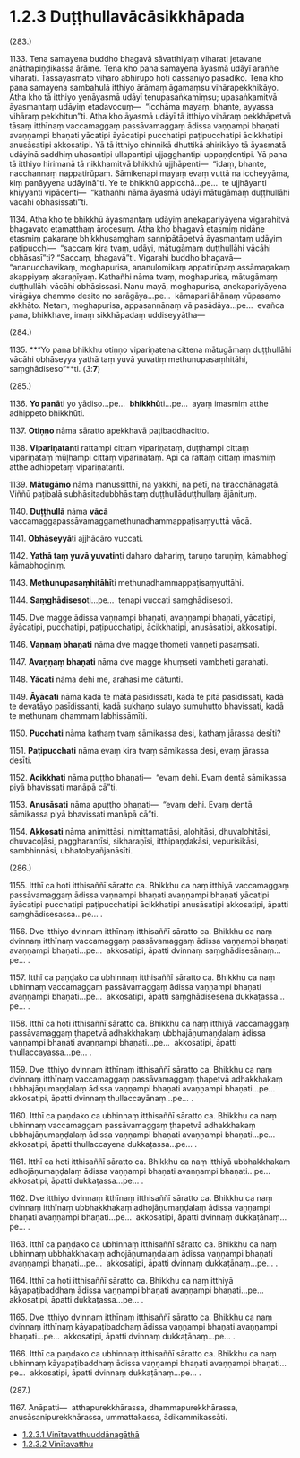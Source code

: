 

# 1.2.3 Duṭṭhullavācāsikkhāpada




(283.)

1133\. Tena samayena buddho bhagavā sāvatthiyaṃ viharati jetavane anāthapiṇḍikassa ārāme. Tena kho pana samayena āyasmā udāyī araññe viharati. Tassāyasmato vihāro abhirūpo hoti dassanīyo pāsādiko. Tena kho pana samayena sambahulā itthiyo ārāmaṃ āgamaṃsu vihārapekkhikāyo. Atha kho tā itthiyo yenāyasmā udāyī tenupasaṅkamiṃsu; upasaṅkamitvā āyasmantaṃ udāyiṃ etadavocuṃ—  “icchāma mayaṃ, bhante, ayyassa vihāraṃ pekkhitun”ti. Atha kho āyasmā udāyī tā itthiyo vihāraṃ pekkhāpetvā tāsaṃ itthīnaṃ vaccamaggaṃ passāvamaggaṃ ādissa vaṇṇampi bhaṇati avaṇṇampi bhaṇati yācatipi āyācatipi pucchatipi paṭipucchatipi ācikkhatipi anusāsatipi akkosatipi. Yā tā itthiyo chinnikā dhuttikā ahirikāyo tā āyasmatā udāyinā saddhiṃ uhasantipi ullapantipi ujjagghantipi uppaṇḍentipi. Yā pana tā itthiyo hirimanā tā nikkhamitvā bhikkhū ujjhāpenti—  “idaṃ, bhante, nacchannaṃ nappatirūpaṃ. Sāmikenapi mayaṃ evaṃ vuttā na iccheyyāma, kiṃ panāyyena udāyinā”ti. Ye te bhikkhū appicchā…pe…  te ujjhāyanti khiyyanti vipācenti—  “kathañhi nāma āyasmā udāyī mātugāmaṃ duṭṭhullāhi vācāhi obhāsissatī”ti.




1134\. Atha kho te bhikkhū āyasmantaṃ udāyiṃ anekapariyāyena vigarahitvā bhagavato etamatthaṃ ārocesuṃ. Atha kho bhagavā etasmiṃ nidāne etasmiṃ pakaraṇe bhikkhusaṃghaṃ sannipātāpetvā āyasmantaṃ udāyiṃ paṭipucchi—  “saccaṃ kira tvaṃ, udāyi, mātugāmaṃ duṭṭhullāhi vācāhi obhāsasī”ti? “Saccaṃ, bhagavā”ti. Vigarahi buddho bhagavā—  “ananucchavikaṃ, moghapurisa, ananulomikaṃ appatirūpaṃ assāmaṇakaṃ akappiyaṃ akaraṇīyaṃ. Kathañhi nāma tvaṃ, moghapurisa, mātugāmaṃ duṭṭhullāhi vācāhi obhāsissasi. Nanu mayā, moghapurisa, anekapariyāyena virāgāya dhammo desito no sarāgāya…pe…  kāmapariḷāhānaṃ vūpasamo akkhāto. Netaṃ, moghapurisa, appasannānaṃ vā pasādāya…pe…  evañca pana, bhikkhave, imaṃ sikkhāpadaṃ uddiseyyātha—




(284.)

1135\. **“Yo pana bhikkhu otiṇṇo vipariṇatena cittena mātugāmaṃ duṭṭhullāhi vācāhi obhāseyya yathā taṃ yuvā yuvatiṃ methunupasaṃhitāhi, saṃghādiseso”**ti. (*3*:**7**)




(285.)

1136\. **Yo panā**ti yo yādiso…pe…  **bhikkhū**ti…pe…  ayaṃ imasmiṃ atthe adhippeto bhikkhūti.




1137\. **Otiṇṇo** nāma sāratto apekkhavā paṭibaddhacitto.




1138\. **Vipariṇatan**ti rattampi cittaṃ vipariṇataṃ, duṭṭhampi cittaṃ vipariṇataṃ mūḷhampi cittaṃ vipariṇataṃ. Api ca rattaṃ cittaṃ imasmiṃ atthe adhippetaṃ vipariṇatanti.




1139\. **Mātugāmo** nāma manussitthī, na yakkhī, na petī, na tiracchānagatā. Viññū paṭibalā subhāsitadubbhāsitaṃ duṭṭhullāduṭṭhullaṃ ājānituṃ.




1140\. **Duṭṭhullā** nāma **vācā** vaccamaggapassāvamaggamethunadhammappaṭisaṃyuttā vācā.




1141\. **Obhāseyyā**ti ajjhācāro vuccati.




1142\. **Yathā taṃ yuvā yuvatin**ti daharo dahariṃ, taruṇo taruṇiṃ, kāmabhogī kāmabhoginiṃ.




1143\. **Methunupasaṃhitāhī**ti methunadhammappaṭisaṃyuttāhi.




1144\. **Saṃghādiseso**ti…pe…  tenapi vuccati saṃghādisesoti.




1145\. Dve magge ādissa vaṇṇampi bhaṇati, avaṇṇampi bhaṇati, yācatipi, āyācatipi, pucchatipi, paṭipucchatipi, ācikkhatipi, anusāsatipi, akkosatipi.




1146\. **Vaṇṇaṃ bhaṇati** nāma dve magge thometi vaṇṇeti pasaṃsati.




1147\. **Avaṇṇaṃ bhaṇati** nāma dve magge khuṃseti vambheti garahati.




1148\. **Yācati** nāma dehi me, arahasi me dātunti.




1149\. **Āyācati** nāma kadā te mātā pasīdissati, kadā te pitā pasīdissati, kadā te devatāyo pasīdissanti, kadā sukhaṇo sulayo sumuhutto bhavissati, kadā te methunaṃ dhammaṃ labhissāmīti.




1150\. **Pucchati** nāma kathaṃ tvaṃ sāmikassa desi, kathaṃ jārassa desīti?




1151\. **Paṭipucchati** nāma evaṃ kira tvaṃ sāmikassa desi, evaṃ jārassa desīti.




1152\. **Ācikkhati** nāma puṭṭho bhaṇati—  “evaṃ dehi. Evaṃ dentā sāmikassa piyā bhavissati manāpā cā”ti.




1153\. **Anusāsati** nāma apuṭṭho bhaṇati—  “evaṃ dehi. Evaṃ dentā sāmikassa piyā bhavissati manāpā cā”ti.




1154\. **Akkosati** nāma animittāsi, nimittamattāsi, alohitāsi, dhuvalohitāsi, dhuvacoḷāsi, paggharantīsi, sikharaṇīsi, itthipaṇḍakāsi, vepurisikāsi, sambhinnāsi, ubhatobyañjanāsīti.




(286.)

1155\. Itthī ca hoti itthisaññī sāratto ca. Bhikkhu ca naṃ itthiyā vaccamaggaṃ passāvamaggaṃ ādissa vaṇṇampi bhaṇati avaṇṇampi bhaṇati yācatipi āyācatipi pucchatipi paṭipucchatipi ācikkhatipi anusāsatipi akkosatipi, āpatti saṃghādisesassa…pe… .




1156\. Dve itthiyo dvinnaṃ itthīnaṃ itthisaññī sāratto ca. Bhikkhu ca naṃ dvinnaṃ itthīnaṃ vaccamaggaṃ passāvamaggaṃ ādissa vaṇṇampi bhaṇati avaṇṇampi bhaṇati…pe…  akkosatipi, āpatti dvinnaṃ saṃghādisesānaṃ…pe… .




1157\. Itthī ca paṇḍako ca ubhinnaṃ itthisaññī sāratto ca. Bhikkhu ca naṃ ubhinnaṃ vaccamaggaṃ passāvamaggaṃ ādissa vaṇṇampi bhaṇati avaṇṇampi bhaṇati…pe…  akkosatipi, āpatti saṃghādisesena dukkaṭassa…pe… .




1158\. Itthī ca hoti itthisaññī sāratto ca. Bhikkhu ca naṃ itthiyā vaccamaggaṃ passāvamaggaṃ ṭhapetvā adhakkhakaṃ ubbhajāṇumaṇḍalaṃ ādissa vaṇṇampi bhaṇati avaṇṇampi bhaṇati…pe…  akkosatipi, āpatti thullaccayassa…pe… .




1159\. Dve itthiyo dvinnaṃ itthīnaṃ itthisaññī sāratto ca. Bhikkhu ca naṃ dvinnaṃ itthīnaṃ vaccamaggaṃ passāvamaggaṃ ṭhapetvā adhakkhakaṃ ubbhajāṇumaṇḍalaṃ ādissa vaṇṇampi bhaṇati avaṇṇampi bhaṇati…pe…  akkosatipi, āpatti dvinnaṃ thullaccayānaṃ…pe… .




1160\. Itthī ca paṇḍako ca ubhinnaṃ itthisaññī sāratto ca. Bhikkhu ca naṃ ubhinnaṃ vaccamaggaṃ passāvamaggaṃ ṭhapetvā adhakkhakaṃ ubbhajāṇumaṇḍalaṃ ādissa vaṇṇampi bhaṇati avaṇṇampi bhaṇati…pe…  akkosatipi, āpatti thullaccayena dukkaṭassa…pe… .




1161\. Itthī ca hoti itthisaññī sāratto ca. Bhikkhu ca naṃ itthiyā ubbhakkhakaṃ adhojāṇumaṇḍalaṃ ādissa vaṇṇampi bhaṇati avaṇṇampi bhaṇati…pe…  akkosatipi, āpatti dukkaṭassa…pe… .




1162\. Dve itthiyo dvinnaṃ itthīnaṃ itthisaññī sāratto ca. Bhikkhu ca naṃ dvinnaṃ itthīnaṃ ubbhakkhakaṃ adhojāṇumaṇḍalaṃ ādissa vaṇṇampi bhaṇati avaṇṇampi bhaṇati…pe…  akkosatipi, āpatti dvinnaṃ dukkaṭānaṃ…pe… .




1163\. Itthī ca paṇḍako ca ubhinnaṃ itthisaññī sāratto ca. Bhikkhu ca naṃ ubhinnaṃ ubbhakkhakaṃ adhojāṇumaṇḍalaṃ ādissa vaṇṇampi bhaṇati avaṇṇampi bhaṇati…pe…  akkosatipi, āpatti dvinnaṃ dukkaṭānaṃ…pe… .




1164\. Itthī ca hoti itthisaññī sāratto ca. Bhikkhu ca naṃ itthiyā kāyapaṭibaddhaṃ ādissa vaṇṇampi bhaṇati avaṇṇampi bhaṇati…pe…  akkosatipi, āpatti dukkaṭassa…pe… .




1165\. Dve itthiyo dvinnaṃ itthīnaṃ itthisaññī sāratto ca. Bhikkhu ca naṃ dvinnaṃ itthīnaṃ kāyapaṭibaddhaṃ ādissa vaṇṇampi bhaṇati avaṇṇampi bhaṇati…pe…  akkosatipi, āpatti dvinnaṃ dukkaṭānaṃ…pe… .




1166\. Itthī ca paṇḍako ca ubhinnaṃ itthisaññī sāratto ca. Bhikkhu ca naṃ ubhinnaṃ kāyapaṭibaddhaṃ ādissa vaṇṇampi bhaṇati avaṇṇampi bhaṇati…pe…  akkosatipi, āpatti dvinnaṃ dukkaṭānaṃ…pe… .




(287.)

1167\. Anāpatti—  atthapurekkhārassa, dhammapurekkhārassa, anusāsanipurekkhārassa, ummattakassa, ādikammikassāti.

* [1.2.3.1 Vinītavatthuuddānagāthā](1.2.3/1.2.3.1.md)
* [1.2.3.2 Vinītavatthu](1.2.3/1.2.3.2.md)



